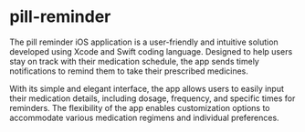 # pill-reminder

The pill reminder iOS application is a user-friendly and intuitive solution developed using Xcode and Swift coding language. Designed to help users stay on track with their medication schedule, the app sends timely notifications to remind them to take their prescribed medicines.

With its simple and elegant interface, the app allows users to easily input their medication details, including dosage, frequency, and specific times for reminders. The flexibility of the app enables customization options to accommodate various medication regimens and individual preferences.
